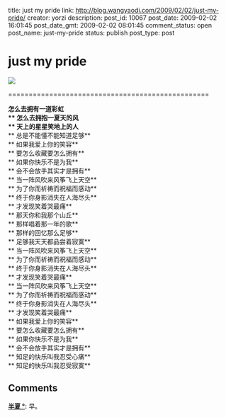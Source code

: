 title: just my pride
link: http://blog.wangyaodi.com/2009/02/02/just-my-pride/
creator: yorzi
description: 
post_id: 10067
post_date: 2009-02-02 16:01:45
post_date_gmt: 2009-02-02 08:01:45
comment_status: open
post_name: just-my-pride
status: publish
post_type: post

# just my pride

[![](https://iezecq.blu.livefilestore.com/y1moq93StBjzZFdnRgGntIjhPpDB_O2gxLKoZizLJ5qWCcPFCzDccTZ9jiildxUOeu1pvxlcHtYnplTOxkL27Z4ItHI2H8fie4KrHeJWDX9sQsmZpQzt7thZV_85gMwdTHg_0Fvm6pmVLU/mayday.jpg)](https://iezecq.blu.livefilestore.com/y1moq93StBjzZFdnRgGntIjhPpDB_O2gxLKoZizLJ5qWCcPFCzDccTZ9jiildxUOeu1pvxlcHtYnplTOxkL27Z4ItHI2H8fie4KrHeJWDX9sQsmZpQzt7thZV_85gMwdTHg_0Fvm6pmVLU/mayday.jpg)  
  
=================================================  
  
******怎么去拥有一道彩虹**  
** 怎么去拥抱一夏天的风**  
** 天上的星星笑地上的人**  
** 总是不能懂不能知道足够**  
** 如果我爱上你的笑容**  
** 要怎么收藏要怎么拥有**  
** 如果你快乐不是为我**  
** 会不会放手其实才是拥有**  
** 当一阵风吹来风筝飞上天空**  
** 为了你而祈祷而祝福而感动**  
** 终于你身影消失在人海尽头**  
** 才发现笑着哭最痛**  
** 那天你和我那个山丘**  
** 那样唱着那一年的歌**  
** 那样的回忆那么足够**  
** 足够我天天都品尝着寂寞**  
** 当一阵风吹来风筝飞上天空**  
** 为了你而祈祷而祝福而感动**  
** 终于你身影消失在人海尽头**  
** 才发现笑着哭最痛**  
** 当一阵风吹来风筝飞上天空**  
** 为了你而祈祷而祝福而感动**  
** 终于你身影消失在人海尽头**  
** 才发现笑着哭最痛**  
** 如果我爱上你的笑容**  
** 要怎么收藏要怎么拥有**  
** 如果你快乐不是为我**  
** 会不会放手其实才是拥有**  
** 知足的快乐叫我忍受心痛**  
** 知足的快乐叫我忍受寂寞**

## Comments

**[半夏 °](#187 "2009-02-19 16:12:04"):** 早。

